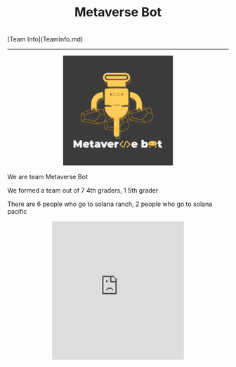 <center><h1>Metaverse Bot</h1></center><br/>
[Team Info](TeamInfo.md)
<hr/>

[<center><img src="MetaverseBot_logo_byCharlie.PNG" width="250" height="250"></center>](https://www.youtube.com/channel/UCn7dX4BMW2610ua43H-YuhQ)
<p>We are team Metaverse Bot</p>
<p>We formed a team out of 7 4th graders, 1 5th grader</p>
<p>There are 6 people who go to solana ranch, 2 people who go to solana pacific</p>
<center><iframe width="300" height="315" src="https://www.youtube.com/embed/g2SN1gRJGlE" title="YouTube video player" frameborder="0" allow="accelerometer; autoplay; clipboard-write; encrypted-media; gyroscope; picture-in-picture" allowfullscreen></iframe></center>
